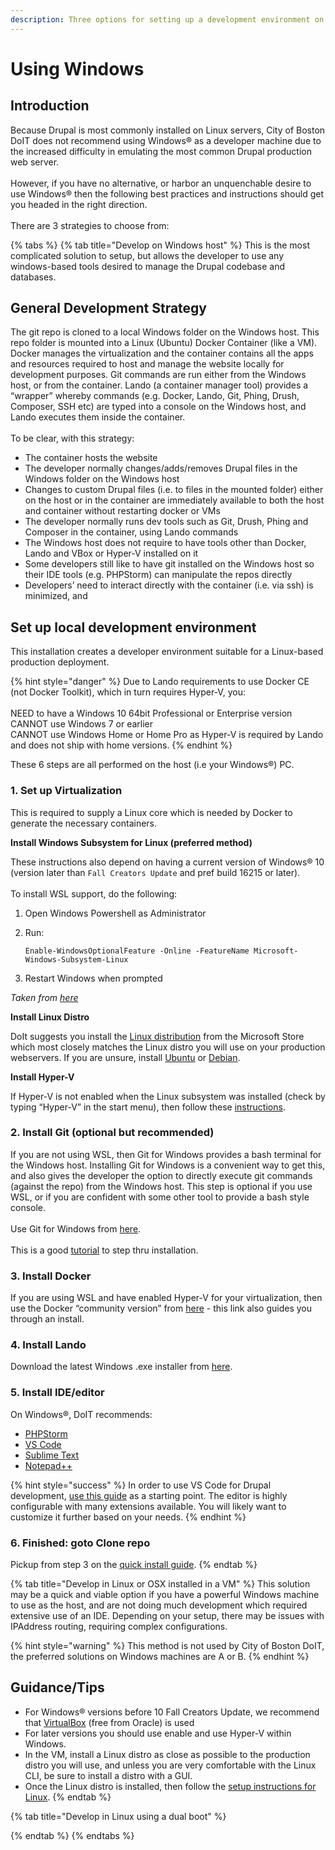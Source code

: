 ```yaml
---
description: Three options for setting up a development environment on Windows.
---
```


# Using Windows

## Introduction

Because Drupal is most commonly installed on Linux servers, City of Boston DoIT does not recommend using Windows® as a developer machine due to the increased difficulty in emulating the most common Drupal production web server.\
\
However, if you have no alternative, or harbor an unquenchable desire to use Windows® then the following best practices and instructions should get you headed in the right direction.\
\
There are 3 strategies to choose from:

{% tabs %}
{% tab title="Develop on Windows host" %}
This is the most complicated solution to setup, but allows the developer to use any windows-based tools desired to manage the Drupal codebase and databases.

## General Development Strategy

The git repo is cloned to a local Windows folder on the Windows host. This repo folder is mounted into a Linux (Ubuntu) Docker Container (like a VM). Docker manages the virtualization and the container contains all the apps and resources required to host and manage the website locally for development purposes. Git commands are run either from the Windows host, or from the container. Lando (a container manager tool) provides a “wrapper” whereby commands (e.g. Docker, Lando, Git, Phing, Drush, Composer, SSH etc) are typed into a console on the Windows host, and Lando executes them inside the container.\
\
To be clear, with this strategy:

* The container hosts the website
* The developer normally changes/adds/removes Drupal files in the Windows folder on the Windows host
* Changes to custom Drupal files (i.e. to files in the mounted folder) either on the host or in the container are immediately available to both the host and container without restarting docker or VMs
* The developer normally runs dev tools such as Git, Drush, Phing and Composer in the container, using Lando commands
* The Windows host does not require to have tools other than Docker, Lando and VBox or Hyper-V installed on it
* Some developers still like to have git installed on the Windows host so their IDE tools (e.g. PHPStorm) can manipulate the repos directly
* Developers’ need to interact directly with the container (i.e. via ssh) is minimized, and

## Set up local development environment

This installation creates a developer environment suitable for a Linux-based production deployment.

{% hint style="danger" %}
Due to Lando requirements to use Docker CE (not Docker Toolkit), which in turn requires Hyper-V, you: \
\
NEED to have a Windows 10 64bit Professional or Enterprise version\
CANNOT use Windows 7 or earlier \
CANNOT use Windows Home or Home Pro as Hyper-V is required by Lando and does not ship with home versions.
{% endhint %}

These 6 steps are all performed on the host (i.e your Windows®) PC.

### 1. Set up Virtualization

This is required to supply a Linux core which is needed by Docker to generate the necessary containers.

**Install Windows Subsystem for Linux (preferred method)**

These instructions also depend on having a current version of Windows® 10 (version later than `Fall Creators Update` and pref build 16215 or later).\
\
To install WSL support, do the following:

1. Open Windows Powershell as Administrator
2.  Run:&#x20;

    `Enable-WindowsOptionalFeature -Online -FeatureName Microsoft-Windows-Subsystem-Linux`
3. Restart Windows when prompted

_Taken from_ [_here_](https://docs.microsoft.com/en-us/windows/wsl/install-win10)

**Install Linux Distro**

DoIt suggests you install the [Linux distribution](https://www.microsoft.com/en-us/store/search/apps?q=%22linux+subsystem%22\&category=Developer+tools\&Price=0) from the Microsoft Store which most closely matches the Linux distro you will use on your production webservers. If you are unsure, install [Ubuntu](https://www.microsoft.com/en-us/p/ubuntu-1804/9n9tngvndl3q) or [Debian](https://www.microsoft.com/en-us/p/debian-gnu-linux/9msvkqc78pk6).

**Install Hyper-V**

If Hyper-V is not enabled when the Linux subsystem was installed (check by typing “Hyper-V” in the start menu), then follow these [instructions](https://docs.microsoft.com/en-us/virtualization/hyper-v-on-windows/quick-start/enable-hyper-v).

### 2. Install Git (optional but recommended)

If you are not using WSL, then Git for Windows provides a bash terminal for the Windows host. Installing Git for Windows is a convenient way to get this, and also gives the developer the option to directly execute git commands (against the repo) from the Windows host. This step is optional if you use WSL, or if you are confident with some other tool to provide a bash style console.\
\
Use Git for Windows from [here](https://git-scm.com/download/win).\
\
This is a good [tutorial](https://hackernoon.com/install-git-on-windows-9acf2a1944f0) to step thru installation.

### 3. Install Docker

If you are using WSL and have enabled Hyper-V for your virtualization, then use the Docker “community version” from [here](https://docs.docker.com/docker-for-windows/install/) - this link also guides you through an install.  &#x20;

### **4. Install Lando**

Download the latest Windows .exe installer from [here](https://github.com/lando/lando/releases).

### **5. Install IDE/editor**

On Windows®, DoIT recommends:&#x20;

* [PHPStorm](https://www.jetbrains.com/phpstorm/download/)
* [VS Code](https://code.visualstudio.com)
* [Sublime Text](https://www.sublimetext.com/3)
* [Notepad++](https://notepad-plus-plus.org/download/)

{% hint style="success" %}
In order to use VS Code for Drupal development, [use this guide](https://www.drupal.org/docs/develop/development-tools/configuring-visual-studio-code) as a starting point. The editor is highly configurable with many extensions available. You will likely want to customize it further based on your needs.
{% endhint %}

### **6. Finished: goto Clone repo**

Pickup from step 3 on the [quick install guide](https://boston.gitbook.io/digital-documentation/installation-instructions).
{% endtab %}

{% tab title="Develop in Linux or OSX installed in a VM" %}
This solution may be a quick and viable option if you have a powerful Windows machine to use as the host, and are not doing much development which required extensive use of an IDE. Depending on your setup, there may be issues with IPAddress routing, requiring complex configurations.

{% hint style="warning" %}
This method is not used by City of Boston DoIT, the preferred solutions on Windows machines are A or B.
{% endhint %}

## **Guidance/Tips**

* For Windows® versions before 10 Fall Creators Update, we recommend that [VirtualBox](https://www.virtualbox.org/wiki/Downloads) (free from Oracle) is used
* For later versions you should use enable and use Hyper-V within Windows.
* In the VM, install a Linux distro as close as possible to the production distro you will use, and unless you are very comfortable with the Linux CLI, be sure to install a distro with a GUI.
* Once the Linux distro is installed, then follow the [setup instructions for Linux](https://github.com/CityOfBoston/boston.gov-d8/wiki/Linux-Developer-Guide).
{% endtab %}

{% tab title="Develop in Linux using a dual boot" %}

{% endtab %}
{% endtabs %}
